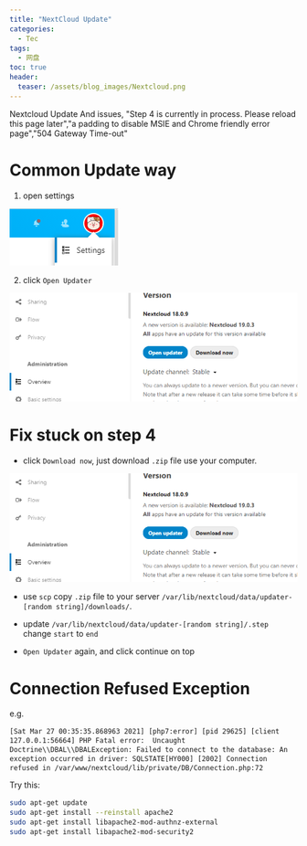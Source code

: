 ```yaml
---
title: "NextCloud Update"
categories:
  - Tec
tags:
  - 网盘
toc: true
header:
  teaser: /assets/blog_images/Nextcloud.png
---
```

Nextcloud Update And issues, "Step 4 is currently in process. Please reload this page later","a padding to disable MSIE and Chrome friendly error page","504 Gateway Time-out"

# Common Update way

1. open settings

![Settings](/assets/blog_images/fix1.png)

2. click `Open Updater`

![Detail](/assets/blog_images/fix2.png)

# Fix stuck on step 4

- click `Download now`, just download `.zip` file use your computer.

![Detail](/assets/blog_images/fix2.png)

- use `scp` copy `.zip` file to your server `/var/lib/nextcloud/data/updater-[random string]/downloads/`.

- update `/var/lib/nextcloud/data/updater-[random string]/.step` change `start` to `end` 

- `Open Updater` again, and click continue on top


# Connection Refused Exception

e.g.
```
[Sat Mar 27 00:35:35.868963 2021] [php7:error] [pid 29625] [client 127.0.0.1:56664] PHP Fatal error:  Uncaught Doctrine\\DBAL\\DBALException: Failed to connect to the database: An exception occurred in driver: SQLSTATE[HY000] [2002] Connection refused in /var/www/nextcloud/lib/private/DB/Connection.php:72
```

Try this:

```bash
sudo apt-get update
sudo apt-get install --reinstall apache2
sudo apt-get install libapache2-mod-authnz-external
sudo apt-get install libapache2-mod-security2
```